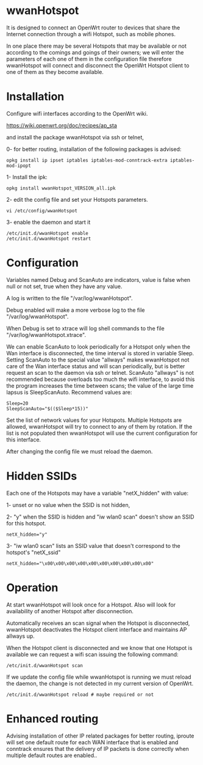 # wwanHotspot

It is designed to connect an OpenWrt router to devices that share the Internet connection through a wifi Hotspot, such as mobile phones.

In one place there may be several Hotspots that may be available or not according to the comings and goings of their owners; we will enter the parameters of each one of them in the configuration file therefore wwanHotspot will connect and disconnect the OpenWrt Hotspot client to one of them as they become available.

# Installation
Configure wifi interfaces according to the OpenWrt wiki.

https://wiki.openwrt.org/doc/recipes/ap_sta

and install the package wwanHotspot via ssh or telnet,

0- for better routing, installation of the following packages is advised:
   ```
   opkg install ip ipset iptables iptables-mod-conntrack-extra iptables-mod-ipopt
   ```
1- Install the ipk:
   ```
   opkg install wwanHotspot_VERSION_all.ipk
   ```
2- edit the config file and set your Hotspots parameters.
   ```
   vi /etc/config/wwanHotspot
   ```

3- enable the daemon and start it
   ```
   /etc/init.d/wwanHotspot enable
   /etc/init.d/wwanHotspot restart
   ```
# Configuration

Variables named Debug and ScanAuto are indicators, value is false when null or not set, true when they have any value.

A log is written to the file "/var/log/wwanHotspot".

Debug enabled will make a more verbose log to the file "/var/log/wwanHotspot".

When Debug is set to xtrace will log shell commands to the file "/var/log/wwanHotspot.xtrace".

We can enable ScanAuto to look periodically for a Hotspot only when the Wan interface is disconnected, the time interval is stored in variable Sleep. Setting ScanAuto to the special value "allways" makes wwanHotspot not care of the Wan interface status and will scan periodically, but is better request an scan to the daemon via ssh or telnet. ScanAuto "allways" is not recommended because overloads too much the wifi interface, to avoid this the program increases the time between scans; the value of the large time lapsus is SleepScanAuto. Recommend values are:
   ```
   Sleep=20
   SleepScanAuto="$(($Sleep*15))"
   ```

Set the list of network values for your Hotspots. Multiple Hotspots are allowed, wwanHotspot will try to connect to any of them by rotation. If the list is not populated then wwanHotspot will use the current configuration for this interface.

After changing the config file we must reload the daemon.

# Hidden SSIDs

Each one of the Hotspots may have a variable "netX_hidden" with value:

1- unset or no value when the SSID is not hidden, 

2- "y" when the SSID is hidden and "iw wlan0 scan" doesn't show an SSID for this hotspot.
   ```
   netX_hidden="y"
   ```

3- "iw wlan0 scan" lists an SSID value that doesn't correspond to the hotspot's "netX_ssid"
   ```
   netX_hidden="\x00\x00\x00\x00\x00\x00\x00\x00\x00\x00"
   ```

# Operation

At start wwanHotspot will look once for a Hotspot.
Also will look for availability of another Hotspot after disconnection.

Automatically receives an scan signal when the Hotspot is disconnected, wwanHotspot deactivates the Hotspot client interface and maintains AP allways up.

When the Hotspot client is disconnected and we know that one Hotspot is available we can request a wifi scan issuing the following command:
   ```
   /etc/init.d/wwanHotspot scan
   ```
If we update the config file while wwanHotspot is running we must reload the daemon,
the change is not detected in my current version of OpenWrt.
   ```
   /etc/init.d/wwanHotspot reload # maybe required or not
   ```
# Enhanced routing

Advising installation of other IP related packages for better routing,
iproute will set one default route for each WAN interface that is enabled
and conntrack ensures that the delivery of IP packets is done correctly
when multiple default routes are enabled..
